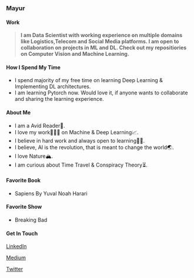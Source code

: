 ### Mayur

#### Work

   >**I am Data Scientist with working experience on multiple domains like Logistics,Telecom and Social Media platforms. I am open to collaboration on projects in ML and DL. Check out my repositiories on Computer Vision and Machine Learning.**
   
#### How I Spend My Time
   * I spend majority of my free time on learning Deep Learning & Implementing DL architectures. 
   * I am learning Pytorch now. Would love it, if anyone wants to collaborate and sharing the learning experience. 

#### About Me

   * I am a Avid Reader📖.
   * I love my work👨🏼‍💼 on Machine & Deep Learning📈.
   * I believe in hard work and always open to learning✍🏻.
   * I believe, AI is the revolution, that is meant to change the world🌏.
   * I love Nature🏔.
   * I am curious about Time Travel & Conspiracy Theory⏳.
   
#### Favorite Book
   * Sapiens By Yuval Noah Harari

#### Favorite Show
   * Breaking Bad
    
#### Get In Touch

 [LinkedIn](http://linkedin.com/in/mayur-jain-software-engineer/)
 
 [Medium](https://medium.com/@mayur87545)
 
 [Twitter](https://twitter.com/mayur__22/)
